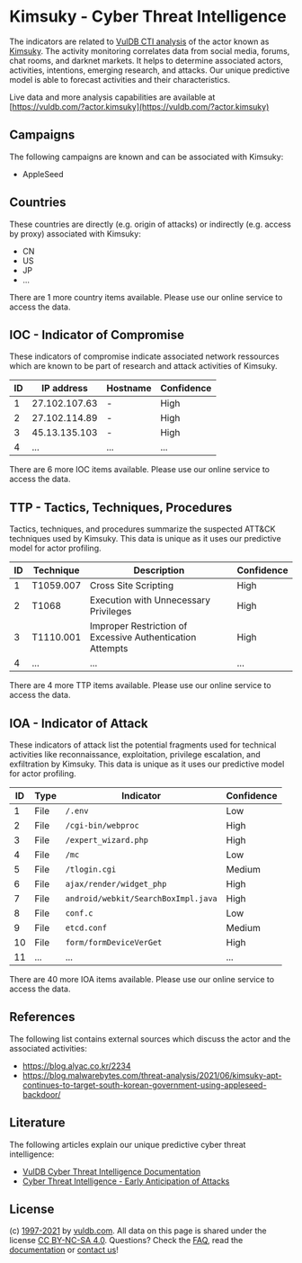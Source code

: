 # Kimsuky - Cyber Threat Intelligence

The indicators are related to [VulDB CTI analysis](https://vuldb.com/?doc.cti) of the actor known as [Kimsuky](https://vuldb.com/?actor.kimsuky). The activity monitoring correlates data from social media, forums, chat rooms, and darknet markets. It helps to determine associated actors, activities, intentions, emerging research, and attacks. Our unique predictive model is able to forecast activities and their characteristics.

Live data and more analysis capabilities are available at [https://vuldb.com/?actor.kimsuky](https://vuldb.com/?actor.kimsuky)

## Campaigns

The following campaigns are known and can be associated with Kimsuky:

* AppleSeed

## Countries

These countries are directly (e.g. origin of attacks) or indirectly (e.g. access by proxy) associated with Kimsuky:

* CN
* US
* JP
* ...

There are 1 more country items available. Please use our online service to access the data.

## IOC - Indicator of Compromise

These indicators of compromise indicate associated network ressources which are known to be part of research and attack activities of Kimsuky.

ID | IP address | Hostname | Confidence
-- | ---------- | -------- | ----------
1 | 27.102.107.63 | - | High
2 | 27.102.114.89 | - | High
3 | 45.13.135.103 | - | High
4 | ... | ... | ...

There are 6 more IOC items available. Please use our online service to access the data.

## TTP - Tactics, Techniques, Procedures

Tactics, techniques, and procedures summarize the suspected ATT&CK techniques used by Kimsuky. This data is unique as it uses our predictive model for actor profiling.

ID | Technique | Description | Confidence
-- | --------- | ----------- | ----------
1 | T1059.007 | Cross Site Scripting | High
2 | T1068 | Execution with Unnecessary Privileges | High
3 | T1110.001 | Improper Restriction of Excessive Authentication Attempts | High
4 | ... | ... | ...

There are 4 more TTP items available. Please use our online service to access the data.

## IOA - Indicator of Attack

These indicators of attack list the potential fragments used for technical activities like reconnaissance, exploitation, privilege escalation, and exfiltration by Kimsuky. This data is unique as it uses our predictive model for actor profiling.

ID | Type | Indicator | Confidence
-- | ---- | --------- | ----------
1 | File | `/.env` | Low
2 | File | `/cgi-bin/webproc` | High
3 | File | `/expert_wizard.php` | High
4 | File | `/mc` | Low
5 | File | `/tlogin.cgi` | Medium
6 | File | `ajax/render/widget_php` | High
7 | File | `android/webkit/SearchBoxImpl.java` | High
8 | File | `conf.c` | Low
9 | File | `etcd.conf` | Medium
10 | File | `form/formDeviceVerGet` | High
11 | ... | ... | ...

There are 40 more IOA items available. Please use our online service to access the data.

## References

The following list contains external sources which discuss the actor and the associated activities:

* https://blog.alyac.co.kr/2234
* https://blog.malwarebytes.com/threat-analysis/2021/06/kimsuky-apt-continues-to-target-south-korean-government-using-appleseed-backdoor/

## Literature

The following articles explain our unique predictive cyber threat intelligence:

* [VulDB Cyber Threat Intelligence Documentation](https://vuldb.com/?doc.cti)
* [Cyber Threat Intelligence - Early Anticipation of Attacks](https://www.scip.ch/en/?labs.20201022)

## License

(c) [1997-2021](https://vuldb.com/?doc.changelog) by [vuldb.com](https://vuldb.com/?doc.about). All data on this page is shared under the license [CC BY-NC-SA 4.0](https://creativecommons.org/licenses/by-nc-sa/4.0/). Questions? Check the [FAQ](https://vuldb.com/?doc.faq), read the [documentation](https://vuldb.com/?doc) or [contact us](https://vuldb.com/?contact)!
